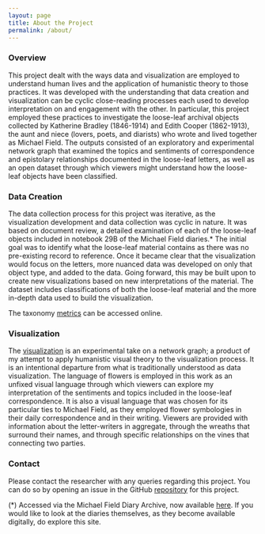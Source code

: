 ```yaml
---
layout: page
title: About the Project
permalink: /about/
---
```


### Overview

This project dealt with the ways data and visualization are employed to understand human lives and the application of humanistic theory to those practices. It was developed with the understanding that data creation and visualization can be cyclic close-reading processes each used to develop interpretation on and engagement with the other. In particular, this project employed these practices to investigate the loose-leaf archival objects collected by Katherine Bradley (1846-1914) and Edith Cooper (1862-1913), the aunt and niece (lovers, poets, and diarists) who wrote and lived together as Michael Field. The outputs consisted of an exploratory and experimental network graph that examined the topics and sentiments of correspondence and epistolary relationships documented in the loose-leaf letters, as well as an open dataset through which viewers might understand how the loose-leaf objects have been classified.

### Data Creation

The data collection process for this project was iterative, as the visualization development and data collection was cyclic in nature. It was based on document review, a detailed examination of each of the loose-leaf objects included in notebook 29B of the Michael Field diaries.* The initial goal was to identify what the loose-leaf material contains as there was no pre-existing record to reference. Once it became clear that the visualization would focus on the letters, more nuanced data was developed on only that object type, and added to the data. Going forward, this may be built upon to create new visualizations based on new interpretations of the material. The dataset includes classifications of both the loose-leaf material and the more in-depth data used to build the visualization. 

The taxonomy [metrics](https://drive.google.com/file/d/12ZKRwxLteJW6rofbAPulm5Rk8cmJ3mcb/view?usp=sharing) can be accessed online.

### Visualization

The [visualization](https://necote.github.io/diariestodata/visualization/) is an experimental take on a network graph; a product of my attempt to apply humanistic visual theory to the visualization process. It is an intentional departure from what is traditionally understood as data visualization. The language of flowers is employed in this work as an unfixed visual language through which viewers can explore my interpretation of the sentiments and topics included in the loose-leaf correspondence. It is also a visual language that was chosen for its particular ties to Michael Field, as they employed flower symbologies in their daily correspondence and in their writing. Viewers are provided with information about the letter-writers in aggregate, through the wreaths that surround their names, and through specific relationships on the vines that connecting two parties.

### Contact

Please contact the researcher with any queries regarding this project. You can do so by opening an issue in the GitHub [repository](https://github.com/necote/diariestodata) for this project. 

(*) Accessed via the Michael Field Diary Archive, now available [here](https://michaelfielddiary.dartmouth.edu/home). If you would like to look at the diaries themselves, as they become available digitally, do explore this site. 
